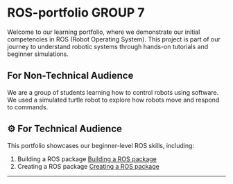 # ROS-portfolio GROUP 7

Welcome to our learning portfolio, where we demonstrate our initial competencies in ROS (Robot Operating System). This project is part of our journey to understand robotic systems through hands-on tutorials and beginner simulations.



## For Non-Technical Audience

We are a group of students learning how to control robots using software. We used a simulated turtle robot to explore how robots move and respond to commands.


## ⚙️ For Technical Audience

This portfolio showcases our beginner-level ROS skills, including:

1. Building a ROS package [Building a ROS package](https://github.com/pokohroh/ros-portfolio/blob/b1d926216752347057fd42c3a662f23ac102c37e/Tutorials%20Completed/1%20Building%20a%20ROS%20package.md)
2. Creating a ROS package [Creating a ROS package](https://github.com/pokohroh/ros-portfolio/blob/b1d926216752347057fd42c3a662f23ac102c37e/Tutorials%20Completed/2%20Creating%20a%20ROS%20package.md)
---

